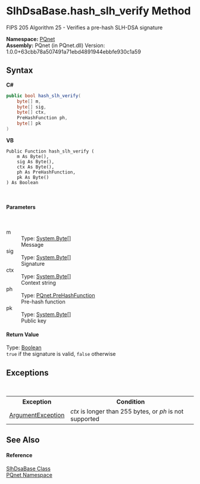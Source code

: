 # SlhDsaBase.hash_slh_verify Method 
 

FIPS 205 Algorithm 25 - Verifies a pre-hash SLH-DSA signature

**Namespace:**&nbsp;<a href="fc4f881f-e121-9cf0-ed49-65bf6b5a005d">PQnet</a><br />**Assembly:**&nbsp;PQnet (in PQnet.dll) Version: 1.0.0+63cbb78a507491a71ebd4891944ebbfe930c1a59

## Syntax

**C#**<br />
``` C#
public bool hash_slh_verify(
	byte[] m,
	byte[] sig,
	byte[] ctx,
	PreHashFunction ph,
	byte[] pk
)
```

**VB**<br />
``` VB
Public Function hash_slh_verify ( 
	m As Byte(),
	sig As Byte(),
	ctx As Byte(),
	ph As PreHashFunction,
	pk As Byte()
) As Boolean
```

<br />

#### Parameters
&nbsp;<dl><dt>m</dt><dd>Type: <a href="https://docs.microsoft.com/dotnet/api/system.byte" target="_blank" rel="noopener noreferrer">System.Byte</a>[]<br />Message</dd><dt>sig</dt><dd>Type: <a href="https://docs.microsoft.com/dotnet/api/system.byte" target="_blank" rel="noopener noreferrer">System.Byte</a>[]<br />Signature</dd><dt>ctx</dt><dd>Type: <a href="https://docs.microsoft.com/dotnet/api/system.byte" target="_blank" rel="noopener noreferrer">System.Byte</a>[]<br />Context string</dd><dt>ph</dt><dd>Type: <a href="05820ba5-ae86-51cd-a9f9-3acb4477e835">PQnet.PreHashFunction</a><br />Pre-hash function</dd><dt>pk</dt><dd>Type: <a href="https://docs.microsoft.com/dotnet/api/system.byte" target="_blank" rel="noopener noreferrer">System.Byte</a>[]<br />Public key</dd></dl>

#### Return Value
Type: <a href="https://docs.microsoft.com/dotnet/api/system.boolean" target="_blank" rel="noopener noreferrer">Boolean</a><br />`true` if the signature is valid, `false` otherwise

## Exceptions
&nbsp;<table><tr><th>Exception</th><th>Condition</th></tr><tr><td><a href="https://docs.microsoft.com/dotnet/api/system.argumentexception" target="_blank" rel="noopener noreferrer">ArgumentException</a></td><td>*ctx* is longer than 255 bytes, or *ph* is not supported</td></tr></table>

## See Also


#### Reference
<a href="d86dc076-6326-0697-9d41-f18e749ac510">SlhDsaBase Class</a><br /><a href="fc4f881f-e121-9cf0-ed49-65bf6b5a005d">PQnet Namespace</a><br />